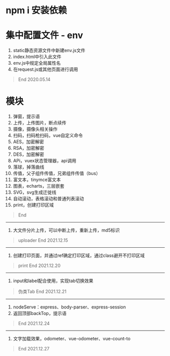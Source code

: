 # npm i 安装依赖

# 集中配置文件 - env
1. static静态资源文件中新建env.js文件
2. index.html中引入此文件
3. env.js中规定全局属性名
4. 在request.js或其他页面进行调用
> End 2020.05.14
# 模块
1. 弹窗，提示语
2. 上传，上传图片，断点续传
3. 摄像，摄像头相关操作
4. 扫码，扫码枪扫码，vue自定义命令
5. AES，加密解密
6. RSA，加密解密
7. DES，加密解密
8. APi，vuex状态管理器，api调用
9. 落球，掉落曲线
10. 传值，父子组件传值，兄弟组件传值（bus）
11. 富文本，tinymce富文本
12. 图表，echarts，三层嵌套
13. SVG，svg生成迁徙线
14. 自动滚动，表格滚动和普通列表滚动
15. print，创建打印区域
> End
---
1. 大文件分片上传，可以中断上传，重新上传，md5标识
> uploader
> End 2021.12.15
---
1. 创建打印页面，并通过ref确定打印区域，通过class避开不打印区域
> print
> End 2021.12.20
---
1. input和label配合使用，实现tab切换效果
> 伪类Tab
> End 2021.12.21
---
1. nodeServe：express、body-parser、express-session
2. 返回顶部backTop，提示语
> End 2021.12.24
---
1. 文字加载效果，odometer、vue-odometer、vue-count-to
> End 2021.12.27

